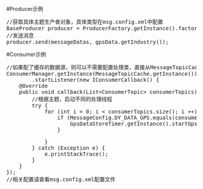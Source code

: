 #Producer示例
<pre>
//获取具体主题生产者对象，具体类型在msg.config.xml中配置
BaseProducer<GpsData> producer = ProducerFactory.getInstance().factory(MessageConfig.DY_DATA_GPS);
//发送消息
producer.send(messageDatas, gpsData.getIndustry());
</pre>
#Consumer示例
<pre>
//如果配了缓存的数据源，则可以不需要配置处理类，直接从MessageTopicCache.getInstance().getCache(type)中取相对应主题的数据
ConsumerManager.getInstance(MessageTopicCache.getInstance())
        .startListener(new IConsumerCallback() {
    @Override
    public void callback(List&lt;ConsumerTopic&gt; consumerTopics) {
        //根据主题，启动不同的处理线程
        try {
            for (int i = 0; i &lt; consumerTopics.size(); i ++) {
                if (MessageConfig.DY_DATA_GPS.equals(consumerTopics.get(1).getType())) {
                    GpsDataStoreTimer.getInstance().startGpsSave();
                }
                
            }
        } catch (Exception e) {
            e.printStackTrace();
        }
    }
});
//相关配置请查看msg.config.xml配置文件


</pre>